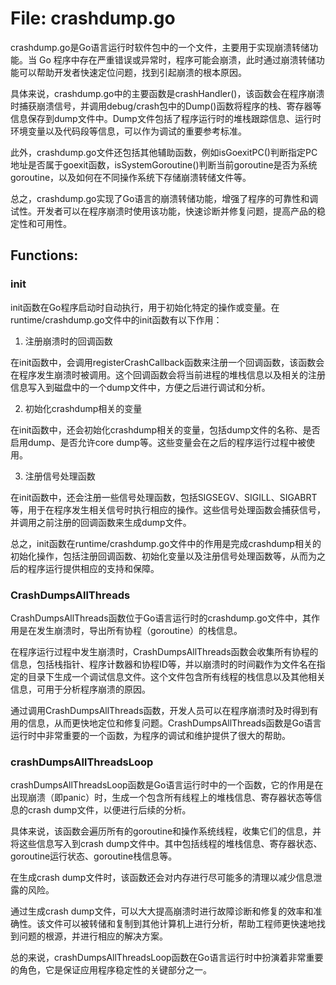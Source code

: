 # File: crashdump.go

crashdump.go是Go语言运行时软件包中的一个文件，主要用于实现崩溃转储功能。当 Go 程序中存在严重错误或异常时，程序可能会崩溃，此时通过崩溃转储功能可以帮助开发者快速定位问题，找到引起崩溃的根本原因。

具体来说，crashdump.go中的主要函数是crashHandler()，该函数会在程序崩溃时捕获崩溃信号，并调用debug/crash包中的Dump()函数将程序的栈、寄存器等信息保存到dump文件中。Dump文件包括了程序运行时的堆栈跟踪信息、运行时环境变量以及代码段等信息，可以作为调试的重要参考标准。

此外，crashdump.go文件还包括其他辅助函数，例如isGoexitPC()判断指定PC地址是否属于goexit函数，isSystemGoroutine()判断当前goroutine是否为系统goroutine，以及如何在不同操作系统下存储崩溃转储文件等。

总之，crashdump.go实现了Go语言的崩溃转储功能，增强了程序的可靠性和调试性。开发者可以在程序崩溃时使用该功能，快速诊断并修复问题，提高产品的稳定性和可用性。

## Functions:

### init

init函数在Go程序启动时自动执行，用于初始化特定的操作或变量。在runtime/crashdump.go文件中的init函数有以下作用：

1. 注册崩溃时的回调函数

在init函数中，会调用registerCrashCallback函数来注册一个回调函数，该函数会在程序发生崩溃时被调用。这个回调函数会将当前进程的堆栈信息以及相关的注册信息写入到磁盘中的一个dump文件中，方便之后进行调试和分析。

2. 初始化crashdump相关的变量

在init函数中，还会初始化crashdump相关的变量，包括dump文件的名称、是否启用dump、是否允许core dump等。这些变量会在之后的程序运行过程中被使用。

3. 注册信号处理函数

在init函数中，还会注册一些信号处理函数，包括SIGSEGV、SIGILL、SIGABRT等，用于在程序发生相关信号时执行相应的操作。这些信号处理函数会捕获信号，并调用之前注册的回调函数来生成dump文件。

总之，init函数在runtime/crashdump.go文件中的作用是完成crashdump相关的初始化操作，包括注册回调函数、初始化变量以及注册信号处理函数等，从而为之后的程序运行提供相应的支持和保障。



### CrashDumpsAllThreads

CrashDumpsAllThreads函数位于Go语言运行时的crashdump.go文件中，其作用是在发生崩溃时，导出所有协程（goroutine）的栈信息。

在程序运行过程中发生崩溃时，CrashDumpsAllThreads函数会收集所有协程的信息，包括栈指针、程序计数器和协程ID等，并以崩溃时的时间戳作为文件名在指定的目录下生成一个调试信息文件。这个文件包含所有线程的栈信息以及其他相关信息，可用于分析程序崩溃的原因。

通过调用CrashDumpsAllThreads函数，开发人员可以在程序崩溃时及时得到有用的信息，从而更快地定位和修复问题。CrashDumpsAllThreads函数是Go语言运行时中非常重要的一个函数，为程序的调试和维护提供了很大的帮助。



### crashDumpsAllThreadsLoop

crashDumpsAllThreadsLoop函数是Go语言运行时中的一个函数，它的作用是在出现崩溃（即panic）时，生成一个包含所有线程上的堆栈信息、寄存器状态等信息的crash dump文件，以便进行后续的分析。

具体来说，该函数会遍历所有的goroutine和操作系统线程，收集它们的信息，并将这些信息写入到crash dump文件中。其中包括线程的堆栈信息、寄存器状态、goroutine运行状态、goroutine栈信息等。

在生成crash dump文件时，该函数还会对内存进行尽可能多的清理以减少信息泄露的风险。

通过生成crash dump文件，可以大大提高崩溃时进行故障诊断和修复的效率和准确性。该文件可以被转储和复制到其他计算机上进行分析，帮助工程师更快速地找到问题的根源，并进行相应的解决方案。

总的来说，crashDumpsAllThreadsLoop函数在Go语言运行时中扮演着非常重要的角色，它是保证应用程序稳定性的关键部分之一。



